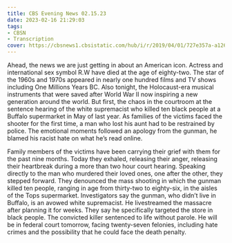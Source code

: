 ```yaml
---
title: CBS Evening News 02.15.23
date: 2023-02-16 21:29:03
tags:
- CBSN
- Transcription
cover: https://cbsnews1.cbsistatic.com/hub/i/r/2019/04/01/727e357a-a126-4138-a2c5-4d3222669d57/thumbnail/640x360/3ff2761028dc5c65cc4f07acd54bcd5c/cbsn2-logo-1920x1080.jpg
---
```

Ahead, the news we are just getting in about an American icon. Actress and international sex symbol R.W have died at the age of eighty-two. The star of the 1960s and 1970s appeared in nearly one hundred films and TV shows including One Millions Years BC. Also tonight, the Holocaust-era musical instruments that were saved after World War II now inspiring a new generation around the world. But first, the chaos in the courtroom at the sentence hearing of the white supremacist who killed ten black people at a Buffalo supermarket in May of last year. As families of the victims faced the shooter for the first time, a man who lost his aunt had to be restrained by police. The emotional moments followed an apology from the gunman, he blamed his racist hate on what he’s read online. 

Family members of the victims have been carrying their grief with them for the past nine months. Today they exhaled, releasing their anger, releasing their heartbreak during a more than two hour court hearing. Speaking directly to the man who murdered their loved ones, one after the other, they stepped forward. They denounced the mass shooting in which the gunman killed ten people, ranging in age from thirty-two to eighty-six, in the aisles of the Tops supermarket. Investigators say the gunman, who didn’t live in Buffalo, is an avowed white supremacist. He livestreamed the massacre after planning it for weeks. They say he specifically targeted the store in black people. The convicted killer sentenced to life without parole. He will be in federal court tomorrow, facing twenty-seven felonies, including hate crimes and the possibility that he could face the death penalty. 

